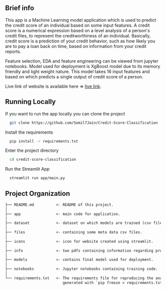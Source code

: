## Brief info

This app is a Machine Learning model application which is used to predict the credit score of an individual based on some input features. A credit score is a numerical expression based on a level analysis of a person's credit files, to represent the creditworthiness of an individual. Basically, credit score is a prediction of your credit behavior, such as how likely you are to pay a loan back on time, based on information from your credit reports. 

Feature selection, EDA and feature engineering can be viewed from jupyter notebooks. Model used for deployment is XgBoost model due to its memory friendly and light weight nature. This model takes 16 input features and based on which predicts a single output of credit score of a person.

Live link of website is available here => <a target="_blank" href="https://somil-credit-score-classification.streamlit.app/">live link</a>.

## Running Locally

If you want to run the app locally you can clone the project

```bash
  git clone https://github.com/Somil7Jain/Credit-Score-Classification
```

Install the requirements

```bash
  pip install -r requirements.txt
```

Enter the project directory

```bash
  cd credit-score-classification
```

Run the Streamlit App

```bash
  streamlit run app/main.py
```

## Project Organization

```txt
├── README.md          <- README of this project.
│
├── app                <- main code for application.
│
├── dataset            <- dataset on which models are trained (csv file).
│
├── files              <- containing some meta data csv files.
│
├── icons              <- icon for website created using streamlit.
│
├── info               <- two pdfs containing information regarding project, corresponding to two jupyter notebooks.
│
├── models             <- contains final model used for deployment.
│
├── notebooks          <- Jupyter notebooks containing training code.
│
└── requirements.txt   <- The requirements file for reproducing the analysis environment, e.g.
                          generated with `pip freeze > requirements.txt`
```
